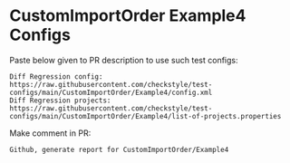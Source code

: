 # CustomImportOrder Example4 Configs
Paste below given to PR description to use such test configs:
```
Diff Regression config: https://raw.githubusercontent.com/checkstyle/test-configs/main/CustomImportOrder/Example4/config.xml
Diff Regression projects: https://raw.githubusercontent.com/checkstyle/test-configs/main/CustomImportOrder/Example4/list-of-projects.properties
```
Make comment in PR:
```
Github, generate report for CustomImportOrder/Example4
```
